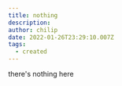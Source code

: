 ```yaml
---
title: nothing
description: 
author: chilip
date: 2022-01-26T23:29:10.007Z
tags:
  - created
---
```

there's nothing here
